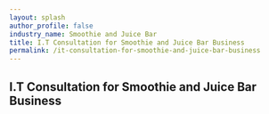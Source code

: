 ```yaml
---
layout: splash 
author_profile: false 
industry_name: Smoothie and Juice Bar
title: I.T Consultation for Smoothie and Juice Bar Business
permalink: /it-consultation-for-smoothie-and-juice-bar-business
---
```


## I.T Consultation for Smoothie and Juice Bar Business